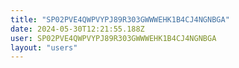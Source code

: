 ```yaml
---
title: "SP02PVE4QWPVYPJ89R303GWWWEHK1B4CJ4NGNBGA"
date: 2024-05-30T12:21:55.188Z
user: SP02PVE4QWPVYPJ89R303GWWWEHK1B4CJ4NGNBGA
layout: "users"
---
```

    